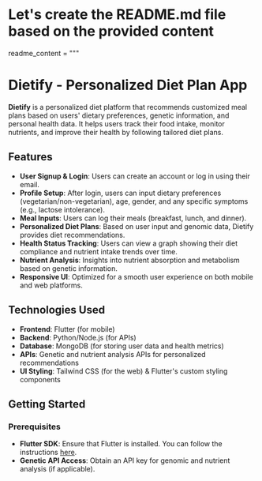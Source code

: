 # Let's create the README.md file based on the provided content

readme_content = """
# Dietify - Personalized Diet Plan App

**Dietify** is a personalized diet platform that recommends customized meal plans based on users' dietary preferences, genetic information, and personal health data. It helps users track their food intake, monitor nutrients, and improve their health by following tailored diet plans.

## Features

- **User Signup & Login**: Users can create an account or log in using their email.
- **Profile Setup**: After login, users can input dietary preferences (vegetarian/non-vegetarian), age, gender, and any specific symptoms (e.g., lactose intolerance).
- **Meal Inputs**: Users can log their meals (breakfast, lunch, and dinner).
- **Personalized Diet Plans**: Based on user input and genomic data, Dietify provides diet recommendations.
- **Health Status Tracking**: Users can view a graph showing their diet compliance and nutrient intake trends over time.
- **Nutrient Analysis**: Insights into nutrient absorption and metabolism based on genetic information.
- **Responsive UI**: Optimized for a smooth user experience on both mobile and web platforms.

## Technologies Used

- **Frontend**: Flutter (for mobile)
- **Backend**: Python/Node.js (for APIs)
- **Database**: MongoDB (for storing user data and health metrics)
- **APIs**: Genetic and nutrient analysis APIs for personalized recommendations
- **UI Styling**: Tailwind CSS (for the web) & Flutter's custom styling components

## Getting Started

### Prerequisites

- **Flutter SDK**: Ensure that Flutter is installed. You can follow the instructions [here](https://flutter.dev/docs/get-started/install).
- **Genetic API Access**: Obtain an API key for genomic and nutrient analysis (if applicable).
